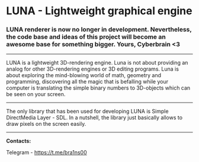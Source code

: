 # LUNA - Lightweight graphical engine

### LUNA renderer is now no longer in development. Nevertheless, the code base and ideas of this project will become an awesome base for something bigger. Yours, Cyberbrain <3

---

LUNA is a lightweight 3D-rendering engine. Luna is not about providing an analog for other 3D-rendering engines or 3D editing programs. Luna is about exploring the mind-blowing world of math, geometry and programming, discovering all the magic that is befalling while your computer is translating the simple binary numbers to 3D-objects which can be seen on your screen.

---

The only library that has been used for developing LUNA is Simple DirectMedia Layer - SDL. In a nutshell, the library just basically allows to draw pixels on the screen easily.

---

**Contacts:** 

Telegram - https://t.me/bra1ns00
